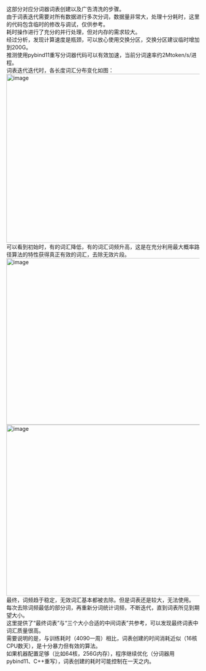 这部分对应分词器词表创建以及广告清洗的步骤。 \
由于词表迭代需要对所有数据进行多次分词，数据量非常大，处理十分耗时，这里的代码包含临时的修改与调试，仅供参考。 \
耗时操作进行了充分的并行处理，但对内存的需求较大。 \
经过分析，发现计算速度是瓶颈，可以放心使用交换分区，交换分区建议临时增加到200G。 \
推测使用pybind11重写分词器代码可以有效加速，当前分词速率约2Mtoken/s/进程。 \
词表迭代迭代时，各长度词汇分布变化如图： \
<img width="613" height="441" alt="image" src="https://github.com/user-attachments/assets/cba1930a-ab81-4c6a-8c31-ec2f5b9a4127" /> \
可以看到初始时，有的词汇降低，有的词汇词频升高，这是在充分利用最大概率路径算法的特性获得真正有效的词汇，去除无效片段。 \
<img width="607" height="435" alt="image" src="https://github.com/user-attachments/assets/7d1d4a01-ef89-491a-9625-8acdd2a54f00" /> \
<img width="613" height="447" alt="image" src="https://github.com/user-attachments/assets/eda24f8e-b30f-471d-8eb5-60de6ae6adb0" /> \
最终，词频趋于稳定，无效词汇基本都被去除。但是词表还是较大，无法使用。 \
每次去除词频最低的部分词，再重新分词统计词频，不断迭代，直到词表所见到期望大小。 \
这里提供了“最终词表”与“三个大小合适的中间词表”共参考，可以发现最终词表中词汇质量很高。 \
需要说明的是，与训练耗时（4090一周）相比，词表创建的时间消耗近似（16核CPU数天），是十分暴力但有效的算法。 \
如果机器配置足够（比如64核，256G内存），程序继续优化（分词器用pybind11、C++重写），词表创建的耗时可能控制在一天之内。
